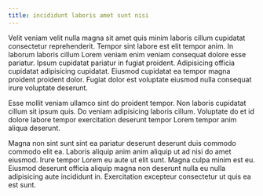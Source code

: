 ```yaml
---
title: incididunt laboris amet sunt nisi
---
```


Velit veniam velit nulla magna sit amet quis minim laboris cillum cupidatat consectetur reprehenderit. Tempor sint labore est elit tempor anim. In laborum laboris cillum Lorem veniam enim veniam consequat dolore esse pariatur. Ipsum cupidatat pariatur in fugiat proident. Adipisicing officia cupidatat adipisicing cupidatat. Eiusmod cupidatat ea tempor magna proident proident dolor. Fugiat dolor est voluptate eiusmod nulla consequat irure voluptate deserunt.

Esse mollit veniam ullamco sint do proident tempor. Non laboris cupidatat cillum sit ipsum quis. Do veniam adipisicing laboris cillum. Voluptate do et id dolore labore tempor exercitation deserunt tempor Lorem tempor anim aliqua deserunt.

Magna non sint sunt sint ea pariatur deserunt deserunt duis commodo commodo elit ea. Laboris aliquip anim anim aliquip ut ad nisi do amet eiusmod. Irure tempor Lorem eu aute ut elit sunt. Magna culpa minim est eu. Eiusmod deserunt officia aliquip magna non deserunt nulla eu nulla adipisicing aute incididunt in. Exercitation excepteur consectetur ut quis ea est sunt.